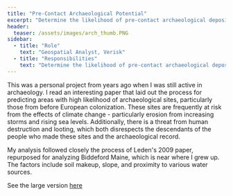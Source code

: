 ```yaml
---
title: "Pre-Contact Archaeological Potential"
excerpt: "Determine the likelihood of pre-contact archaeological deposits in need of protection"
header:
  teaser: /assets/images/arch_thumb.PNG
sidebar:
  - title: "Role"
    text: "Geospatial Analyst, Verisk"
  - title: "Responsibilities"
    text: "Determine the likelihood of pre-contact archaeological deposits in need of protection"
---
```


This was a personal project from years ago when I was still active in archaeology. I read an interesting paper that laid out the process for predicting areas with high likelihood of archaeological sites, particularly those from before European colonization. These sites are frequently at risk from the effects of climate change - particularly erosion from increasing storms and rising sea levels. Additionally, there is a threat from human destruction and looting, which both disrespects the descendants of the people who made these sites and the archaeological record.

My analysis followed closely the process of Leden's 2009 paper, repurposed for analyzing Biddeford Maine, which is near where I grew up. The factors include soil makeup, slope, and proximity to various water sources.

See the large version [here](https://raw.githubusercontent.com/kmp24/kmp24.github.io/gh-pages/docs/assets/Maps/ArchaeologicalPotentialinBiddefordMaine.jpg)